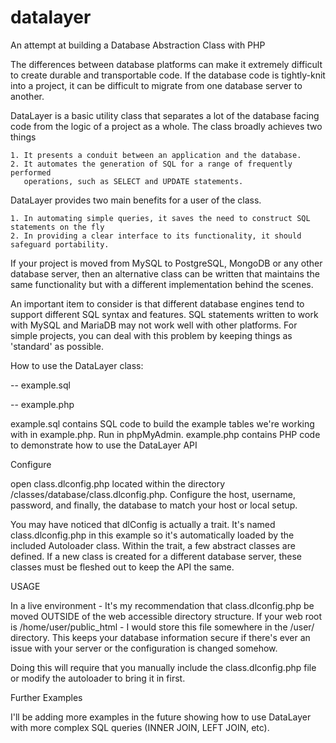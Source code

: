 # datalayer
An attempt at building a Database Abstraction Class with PHP

The differences between database platforms can make it extremely difficult to create durable and transportable code. If the database code is tightly-knit into a project, it can be difficult to migrate from one database server to another.

DataLayer is a basic utility class that separates a lot of the database facing code from the logic of a project as a whole. The class broadly achieves two things

    1. It presents a conduit between an application and the database.
    2. It automates the generation of SQL for a range of frequently performed
       operations, such as SELECT and UPDATE statements.

DataLayer provides two main benefits for a user of the class.

    1. In automating simple queries, it saves the need to construct SQL statements on the fly
    2. In providing a clear interface to its functionality, it should safeguard portability.

If your project is moved from MySQL to PostgreSQL, MongoDB or any other database server, then an alternative class can be written that maintains the same functionality but with a different implementation behind the scenes.

An important item to consider is that different database engines tend to support different SQL syntax and features. SQL statements written to work with MySQL and MariaDB may not work well with other platforms. For simple projects, you can deal with this problem by keeping things as 'standard' as possible.

How to use the DataLayer class:

-- example.sql

-- example.php

example.sql contains SQL code to  build the example tables we're working with in example.php. Run in phpMyAdmin.
example.php contains PHP code to demonstrate how to use the DataLayer API

Configure

open class.dlconfig.php located within the directory /classes/database/class.dlconfig.php. 
Configure the host, username, password, and finally, the database to match your host or local setup.

You may have noticed that dlConfig is actually a trait. It's named class.dlconfig.php in this example so 
it's automatically loaded by the included Autoloader class. Within the trait, a few abstract classes are defined. 
If a new class is created for a different database server, these classes must be fleshed out to keep the API the same.

USAGE

In a live environment - It's my recommendation that class.dlconfig.php be moved OUTSIDE of the web accessible directory structure.
If your web root is /home/user/public_html - I would store this file somewhere in the /user/ directory. This keeps your database information secure if there's ever an issue with your server or the configuration is changed somehow.

Doing this will require that you manually include the class.dlconfig.php file or modify the autoloader to bring it in first.

Further Examples

I'll be adding more examples in the future showing how to use DataLayer with more complex SQL queries (INNER JOIN, LEFT JOIN, etc).
